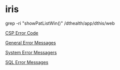 # iris

grep -ri "showPatListWin()" /dthealth/app/dthis/web

[CSP Error Code](https://docs.intersystems.com/iris20242/csp/docbook/Doc.View.cls?KEY=GCSP_errorcodes)

[General Error Messages](https://docs.intersystems.com/iris20242/csp/docbook/Doc.View.cls?KEY=RERR_gen)

[System Error Messagers](https://docs.intersystems.com/iris20242/csp/docbook/Doc.View.cls?KEY=RERR_system)

[SQL Error Messages](https://docs.intersystems.com/iris20242/csp/docbook/DocBook.UI.Page.cls?KEY=RERR_sql)
